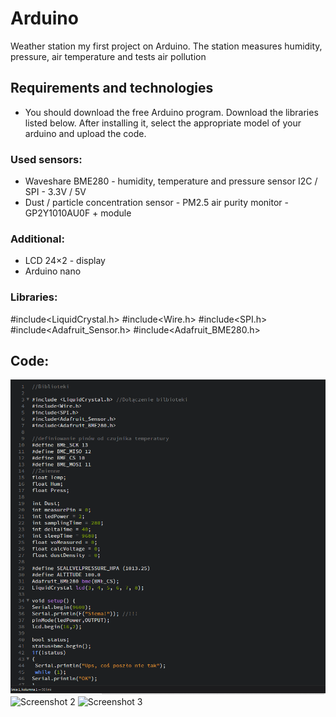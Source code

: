 # Arduino
 Weather station
 my first project on Arduino. The station measures humidity, pressure, air temperature and tests air pollution
## Requirements and technologies
* You should download the free Arduino program. Download the libraries listed below. After installing it, select the appropriate model of your arduino and upload the code.

### Used sensors:
* Waveshare BME280 - humidity, temperature and pressure sensor I2C / SPI - 3.3V / 5V
* Dust / particle concentration sensor - PM2.5 air purity monitor - GP2Y1010AU0F + module
### Additional:
* LCD 24×2 - display
* Arduino nano

### Libraries:
#include<LiquidCrystal.h>
#include<Wire.h>
#include<SPI.h>
#include<Adafruit_Sensor.h>
#include<Adafruit_BME280.h>

## Code: 
![Screenshot 1](https://github.com/PatrykPawlowicz/Arduino/blob/master/Arduino%20-%20code/Zrzut%20ekranu%20(19).png?raw=true)
![Screenshot 2]()
![Screenshot 3]()
